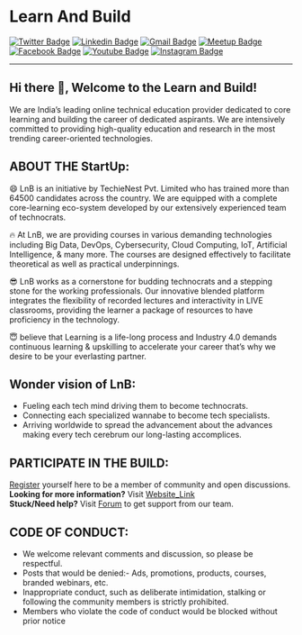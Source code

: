 # Learn And Build
[![Twitter Badge](https://img.shields.io/badge/-@LnB-1ca0f1?style=flat-square&labelColor=1ca0f1&logo=twitter&logoColor=white&link=https://twitter.com/delvexcommunity)](https://twitter.com/delvexcommunity)
[![Linkedin Badge](https://img.shields.io/badge/-LnB-blue?style=flat-square&logo=Linkedin&logoColor=white&link=https://www.linkedin.com/company/learn-and-build/)](https://www.linkedin.com/company/learn-and-build/)&#9;
[![Gmail Badge](https://img.shields.io/badge/-contact@lnbcore.com-c14438?style=flat-square&logo=Gmail&logoColor=white&link=mailto:contact@lnbcore.com)](mailto:contact@lnbcore.com)
[![Meetup Badge](https://img.shields.io/badge/-LnB-orange?style=flat-square&logo=Meetup&logoColor=white&link=https://www.meetup.com/members/312437982/)](https://www.meetup.com/members/312437982/)
[![Facebook Badge](https://img.shields.io/badge/LnB-blue?style=flat-square&logo=Facebook&logoColor=white&link=https://www.facebook.com/DelveX-109732884137907)](https://www.facebook.com/DelveX-109732884137907)
[![Youtube Badge](https://img.shields.io/badge/LnB-c13138?style=flat-square&logo=Youtube&logoColor=white&link=https://www.youtube.com/channel/UCVx2ZvskbDkHpLlYEQ9FULw)](https://www.youtube.com/channel/UCVx2ZvskbDkHpLlYEQ9FULw)
[![Instagram Badge](https://img.shields.io/badge/LnB-c15453?style=flat-square&logo=Instagram&logoColor=white&link=delvex.io)](https://www.instagram.com/delvex.io/)

---
## Hi there 👋, Welcome to the Learn and Build!          
We are India’s leading online technical education provider dedicated to core learning and building the career of dedicated aspirants. We are intensively committed to providing high-quality education and research in the most trending career-oriented technologies.

## ABOUT THE StartUp:
😄 LnB is an initiative by TechieNest Pvt. Limited who has trained more than 64500 candidates across the country. We are equipped with a complete core-learning eco-system developed by our extensively experienced team of technocrats.

🔥 At LnB, we are providing courses in various demanding technologies including Big Data, DevOps, Cybersecurity, Cloud Computing, IoT, Artificial Intelligence, & many more. The courses are designed effectively to facilitate theoretical as well as practical underpinnings.

😎 LnB works as a cornerstone for budding technocrats and a stepping stone for the working professionals. Our innovative blended platform integrates the flexibility of recorded lectures and interactivity in LIVE classrooms, providing the learner a package of resources to have proficiency in the technology.

😇 believe that Learning is a life-long process and Industry 4.0 demands continuous learning & upskilling to accelerate your career that’s why we desire to be your everlasting partner.

## Wonder vision of LnB:
- Fueling each tech mind driving them to become technocrats.
- Connecting each specialized wannabe to become tech specialists.
- Arriving worldwide to spread the advancement about the advances making every tech cerebrum our long-lasting accomplices.

## PARTICIPATE IN THE BUILD:
<a href="https://lnbcore.com/">Register</a> yourself here to be a member of community and open discussions.<br>
<b>Looking for more information?</b> Visit <a href="https://github.com/lnbspace/lnbspace">Website_Link</a><br>
<b>Stuck/Need help?</b> Visit <a href="https://github.com/delvexcommunity/delvexcommunity">Forum</a> to get support from our team.      

## CODE OF CONDUCT:
<ul>
  <li>We welcome relevant comments and discussion, so please be respectful.</li>
  <li>Posts that would be denied:- Ads, promotions, products, courses, branded webinars, etc.</li>
  <li>Inappropriate conduct, such as deliberate intimidation, stalking or following the community members is strictly prohibited.</li>
  <li>Members who violate the code of conduct would be blocked without prior notice</li>
</ul>
